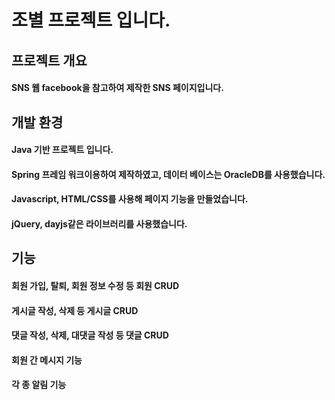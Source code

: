 # 조별 프로젝트 입니다.
## 프로젝트 개요 
#### SNS 웹 facebook을 참고하여 제작한 SNS 페이지입니다.

## 개발 환경
#### Java 기반 프로젝트 입니다.
#### Spring 프레임 워크이용하여 제작하였고, 데이터 베이스는 OracleDB를 사용했습니다.
#### Javascript, HTML/CSS를 사용해 페이지 기능을 만들었습니다.
#### jQuery, dayjs같은 라이브러리를 사용했습니다.

## 기능
#### 회원 가입, 탈퇴, 회원 정보 수정 등 회원 CRUD
#### 게시글 작성, 삭제 등 게시글 CRUD
#### 댓글 작성, 삭제, 대댓글 작성 등 댓글 CRUD
#### 회원 간 메시지 기능
#### 각 종 알림 기능